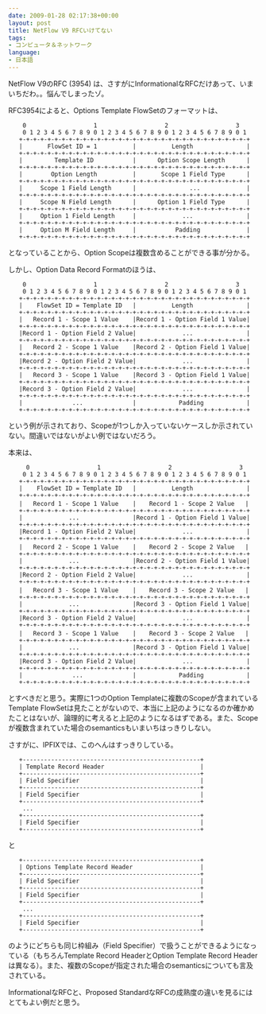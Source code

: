 ```yaml
---
date: 2009-01-28 02:17:38+00:00
layout: post
title: NetFlow V9 RFCいけてない
tags:
- コンピュータ＆ネットワーク
language:
- 日本語
---
```


NetFlow V9のRFC (3954) は、さすがにInformationalなRFCだけあって、いまいちだわ。。悩んでしまったゾ。

RFC3954によると、Options Template FlowSetのフォーマットは、

    
        0                   1                   2                   3
        0 1 2 3 4 5 6 7 8 9 0 1 2 3 4 5 6 7 8 9 0 1 2 3 4 5 6 7 8 9 0 1
       +-+-+-+-+-+-+-+-+-+-+-+-+-+-+-+-+-+-+-+-+-+-+-+-+-+-+-+-+-+-+-+-+
       |       FlowSet ID = 1          |          Length               |
       +-+-+-+-+-+-+-+-+-+-+-+-+-+-+-+-+-+-+-+-+-+-+-+-+-+-+-+-+-+-+-+-+
       |         Template ID           |      Option Scope Length      |
       +-+-+-+-+-+-+-+-+-+-+-+-+-+-+-+-+-+-+-+-+-+-+-+-+-+-+-+-+-+-+-+-+
       |        Option Length          |       Scope 1 Field Type      |
       +-+-+-+-+-+-+-+-+-+-+-+-+-+-+-+-+-+-+-+-+-+-+-+-+-+-+-+-+-+-+-+-+
       |     Scope 1 Field Length      |               ...             |
       +-+-+-+-+-+-+-+-+-+-+-+-+-+-+-+-+-+-+-+-+-+-+-+-+-+-+-+-+-+-+-+-+
       |     Scope N Field Length      |      Option 1 Field Type      |
       +-+-+-+-+-+-+-+-+-+-+-+-+-+-+-+-+-+-+-+-+-+-+-+-+-+-+-+-+-+-+-+-+
       |     Option 1 Field Length     |             ...               |
       +-+-+-+-+-+-+-+-+-+-+-+-+-+-+-+-+-+-+-+-+-+-+-+-+-+-+-+-+-+-+-+-+
       |     Option M Field Length     |           Padding             |
       +-+-+-+-+-+-+-+-+-+-+-+-+-+-+-+-+-+-+-+-+-+-+-+-+-+-+-+-+-+-+-+-+


となっていることから、Option Scopeは複数含めることができる事が分かる。

しかし、Option Data Record Formatのほうは、

    
        0                   1                   2                   3
        0 1 2 3 4 5 6 7 8 9 0 1 2 3 4 5 6 7 8 9 0 1 2 3 4 5 6 7 8 9 0 1
       +-+-+-+-+-+-+-+-+-+-+-+-+-+-+-+-+-+-+-+-+-+-+-+-+-+-+-+-+-+-+-+-+
       |    FlowSet ID = Template ID   |          Length               |
       +-+-+-+-+-+-+-+-+-+-+-+-+-+-+-+-+-+-+-+-+-+-+-+-+-+-+-+-+-+-+-+-+
       |   Record 1 - Scope 1 Value    |Record 1 - Option Field 1 Value|
       +-+-+-+-+-+-+-+-+-+-+-+-+-+-+-+-+-+-+-+-+-+-+-+-+-+-+-+-+-+-+-+-+
       |Record 1 - Option Field 2 Value|             ...               |
       +-+-+-+-+-+-+-+-+-+-+-+-+-+-+-+-+-+-+-+-+-+-+-+-+-+-+-+-+-+-+-+-+
       |   Record 2 - Scope 1 Value    |Record 2 - Option Field 1 Value|
       +-+-+-+-+-+-+-+-+-+-+-+-+-+-+-+-+-+-+-+-+-+-+-+-+-+-+-+-+-+-+-+-+
       |Record 2 - Option Field 2 Value|             ...               |
       +-+-+-+-+-+-+-+-+-+-+-+-+-+-+-+-+-+-+-+-+-+-+-+-+-+-+-+-+-+-+-+-+
       |   Record 3 - Scope 1 Value    |Record 3 - Option Field 1 Value|
       +-+-+-+-+-+-+-+-+-+-+-+-+-+-+-+-+-+-+-+-+-+-+-+-+-+-+-+-+-+-+-+-+
       |Record 3 - Option Field 2 Value|             ...               |
       +-+-+-+-+-+-+-+-+-+-+-+-+-+-+-+-+-+-+-+-+-+-+-+-+-+-+-+-+-+-+-+-+
       |              ...              |            Padding            |
       +-+-+-+-+-+-+-+-+-+-+-+-+-+-+-+-+-+-+-+-+-+-+-+-+-+-+-+-+-+-+-+-+


という例が示されており、Scopeが1つしか入っていないケースしか示されていない。間違いではないがよい例ではないだろう。

本来は、

    
         0                   1                   2                   3
        0 1 2 3 4 5 6 7 8 9 0 1 2 3 4 5 6 7 8 9 0 1 2 3 4 5 6 7 8 9 0 1
       +-+-+-+-+-+-+-+-+-+-+-+-+-+-+-+-+-+-+-+-+-+-+-+-+-+-+-+-+-+-+-+-+
       |    FlowSet ID = Template ID   |          Length               |
       +-+-+-+-+-+-+-+-+-+-+-+-+-+-+-+-+-+-+-+-+-+-+-+-+-+-+-+-+-+-+-+-+
       |   Record 1 - Scope 1 Value    | 　 Record 1 - Scope 2 Value   |
       +-+-+-+-+-+-+-+-+-+-+-+-+-+-+-+-+-+-+-+-+-+-+-+-+-+-+-+-+-+-+-+-+
       |             ...               |Record 1 - Option Field 1 Value|
       +-+-+-+-+-+-+-+-+-+-+-+-+-+-+-+-+-+-+-+-+-+-+-+-+-+-+-+-+-+-+-+-+
       |Record 1 - Option Field 2 Value|             ...               |
       +-+-+-+-+-+-+-+-+-+-+-+-+-+-+-+-+-+-+-+-+-+-+-+-+-+-+-+-+-+-+-+-+
       |   Record 2 - Scope 1 Value    | 　 Record 2 - Scope 2 Value   |
       +-+-+-+-+-+-+-+-+-+-+-+-+-+-+-+-+-+-+-+-+-+-+-+-+-+-+-+-+-+-+-+-+
       |             ...               |Record 2 - Option Field 1 Value|
       +-+-+-+-+-+-+-+-+-+-+-+-+-+-+-+-+-+-+-+-+-+-+-+-+-+-+-+-+-+-+-+-+
       |Record 2 - Option Field 2 Value|             ...               |
       +-+-+-+-+-+-+-+-+-+-+-+-+-+-+-+-+-+-+-+-+-+-+-+-+-+-+-+-+-+-+-+-+
       |   Record 3 - Scope 1 Value    | 　 Record 3 - Scope 2 Value   |
       +-+-+-+-+-+-+-+-+-+-+-+-+-+-+-+-+-+-+-+-+-+-+-+-+-+-+-+-+-+-+-+-+
       |             ...               |Record 3 - Option Field 1 Value|
       +-+-+-+-+-+-+-+-+-+-+-+-+-+-+-+-+-+-+-+-+-+-+-+-+-+-+-+-+-+-+-+-+
       |Record 3 - Option Field 2 Value|             ...               |
       +-+-+-+-+-+-+-+-+-+-+-+-+-+-+-+-+-+-+-+-+-+-+-+-+-+-+-+-+-+-+-+-+
       |   Record 3 - Scope 1 Value    | 　 Record 3 - Scope 2 Value   |
       +-+-+-+-+-+-+-+-+-+-+-+-+-+-+-+-+-+-+-+-+-+-+-+-+-+-+-+-+-+-+-+-+
       |             ...               |Record 3 - Option Field 1 Value|
       +-+-+-+-+-+-+-+-+-+-+-+-+-+-+-+-+-+-+-+-+-+-+-+-+-+-+-+-+-+-+-+-+
       |Record 3 - Option Field 2 Value|             ...               |
       +-+-+-+-+-+-+-+-+-+-+-+-+-+-+-+-+-+-+-+-+-+-+-+-+-+-+-+-+-+-+-+-+
       |              ...              |            Padding            |
       +-+-+-+-+-+-+-+-+-+-+-+-+-+-+-+-+-+-+-+-+-+-+-+-+-+-+-+-+-+-+-+-+


とすべきだと思う。実際に1つのOption Templateに複数のScopeが含まれているTemplate FlowSetは見たことがないので、本当に上記のようになるのか確かめたことはないが、論理的に考えると上記のようになるはずである。また、Scopeが複数含まれていた場合のsemanticsもいまいちはっきりしない。

さすがに、IPFIXでは、このへんはすっきりしている。

    
       +--------------------------------------------------+
       | Template Record Header                           |
       +--------------------------------------------------+
       | Field Specifier                                  |
       +--------------------------------------------------+
       | Field Specifier                                  |
       +--------------------------------------------------+
        ...
       +--------------------------------------------------+
       | Field Specifier                                  |
       +--------------------------------------------------+


と

    
       +--------------------------------------------------+
       | Options Template Record Header                   |
       +--------------------------------------------------+
       | Field Specifier                                  |
       +--------------------------------------------------+
       | Field Specifier                                  |
       +--------------------------------------------------+
        ...
       +--------------------------------------------------+
       | Field Specifier                                  |
       +--------------------------------------------------+


のようにどちらも同じ枠組み（Field Specifier）で扱うことができるようになっている（もちろんTemplate Record HeaderとOption Template Record Headerは異なる）。また、複数のScopeが指定された場合のsemanticsについても言及されている。

InformationalなRFCと、Proposed StandardなRFCの成熟度の違いを見るにはとてもよい例だと思う。
